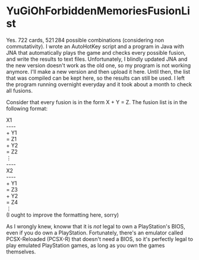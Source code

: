 # YuGiOhForbiddenMemoriesFusionList

Yes. 722 cards, 521 284 possible combinations (considering non commutativity). I wrote an AutoHotKey script and a program in Java with JNA that automatically plays the game and checks every possible fusion, and write the results to text files. Unfortunately, I blindly updated JNA and the new version doesn't work as the old one, so my program is not working anymore. I'll make a new version and then upload it here. Until then, the list that was compiled can be kept here, so the results can still be used. I left the program running overnight everyday and it took about a month to check all fusions.

Consider that every fusion is in the form X + Y = Z. The fusion list is in the following format:

<div>
  X1<br>
----<br>
+ Y1<br>
= Z1<br>
+ Y2<br>
= Z2<br>
⋮<br>
----<br>
  X2<br>
----<br>
+ Y1<br>
= Z3<br>
+ Y2<br>
= Z4<br>
⋮<br>
</div>
(I ought to improve the formatting here, sorry)

As I wrongly knew, knoww that it is _not_ legal to own a PlayStation's BIOS, even if you do own a PlayStation. Fortunately, there's an emulator called PCSX-Reloaded (PCSX-R) that doesn't need a BIOS, so it's perfectly legal to play emulated PlayStation games, as long as you own the games themselves.
